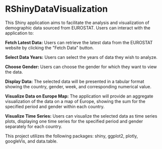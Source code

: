 # RShinyDataVisualization

This Shiny application aims to facilitate the analysis and visualization of demographic data sourced from EUROSTAT. Users can interact with the application to:

**Fetch Latest Data:** Users can retrieve the latest data from the EUROSTAT website by clicking the "Fetch Data" button.

**Select Data Years:** Users can select the years of data they wish to analyze.

**Choose Gender:** Users can choose the gender for which they want to view the data.

**Display Data:** The selected data will be presented in a tabular format showing the country, gender, week, and corresponding numerical value.

**Visualize Data on Europe Map:** The application will provide an aggregate visualization of the data on a map of Europe, showing the sum for the specified period and gender within each country.

**Visualize Time Series:** Users can visualize the selected data as time series plots, displaying one time series for the specified period and gender separately for each country.

This project utilizes the following packages: shiny, ggplot2, plotly, googleVis, and data.table.
